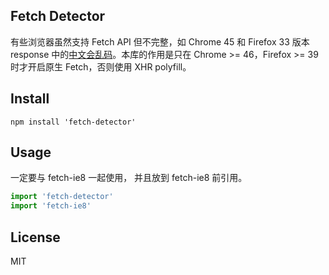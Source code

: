 ## Fetch Detector

有些浏览器虽然支持 Fetch API 但不完整，如 Chrome 45 和 Firefox 33 版本 response
中的[中文会乱码](https://lists.w3.org/Archives/Public/public-webapps-github/2015Aug/0218.html)。本库的作用是只在 Chrome >= 46，Firefox >= 39 时才开启原生
Fetch，否则使用 XHR polyfill。

## Install

```
npm install 'fetch-detector'
```

## Usage

一定要与 fetch-ie8 一起使用， 并且放到 fetch-ie8 前引用。

```js
import 'fetch-detector'
import 'fetch-ie8'
```

## License
MIT
